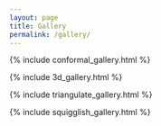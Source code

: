 ```yaml
---
layout: page
title: Gallery
permalink: /gallery/
---
```


{% include conformal_gallery.html %}

{% include 3d_gallery.html %}

{% include triangulate_gallery.html %}

{% include squigglish_gallery.html %}

